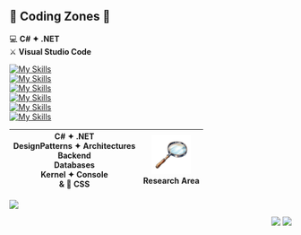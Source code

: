 ## 🚧 Coding Zones 🧐
💻 **C# ✦ .NET**<br />
⚔️ **Visual Studio Code**

[![My Skills](https://go-skill-icons.vercel.app/api/icons?i=cs,dotnet,vscode,visualstudio&theme=dark)](https://code.visualstudio.com/download)
<br />
[![My Skills](https://go-skill-icons.vercel.app/api/icons?i=api,docker,rabbitmq,postman&theme=dark)](https://www.c-sharpcorner.com)
<br />
[![My Skills](https://go-skill-icons.vercel.app/api/icons?i=sqlserver,mongodb,redis&theme=dark)](https://en.wikipedia.org/wiki/Database)
<br />
[![My Skills](https://go-skill-icons.vercel.app/api/icons?i=blazor,html,css&theme=dark)](https://www.w3schools.com/)
<br />
[![My Skills](https://go-skill-icons.vercel.app/api/icons?i=git,github&theme=dark)](https://github.com/torvalds)
<br />
[![My Skills](https://go-skill-icons.vercel.app/api/icons?i=linux,terminal,bash,ubuntu&theme=dark)](https://ubuntu.com/)

| C# ✦ .NET <br> DesignPatterns ✦ Architectures<br>Backend<br>Databases<br>Kernel ✦ Console<br>& 🌈 CSS | <img src="https://github.com/fault3r/fault3r/blob/main/explore.png?raw=true" alt="explore" width="70" height="70"><br>Research Area |
|:---:|:---:|

<img align="center" src="https://github-readme-stats.vercel.app/api/top-langs/?username=fault3r&layout=compact&theme=apprentice&hide_border=true&hide=javascript,html" />

<p align="right">
  <a href="mailto:hamed.damaavandi@gmail.com"><img src="https://go-skill-icons.vercel.app/api/icons?i=gmail&theme=dark" /></a>
  <a href="https://www.instagram.com/hamed.damaavandi/"><img src="https://go-skill-icons.vercel.app/api/icons?i=instagram&theme=dark" /></a>
</p>
